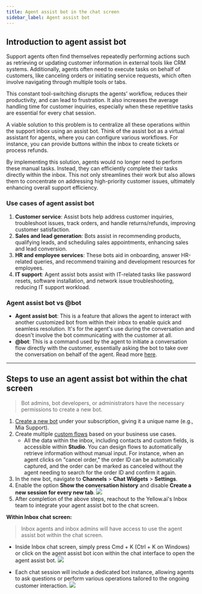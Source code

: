 ```yaml
---
title: Agent assist bot in the chat screen 
sidebar_label: Agent assist bot
---
```


## Introduction to agent assist bot

Support agents often find themselves repeatedly performing actions such as retrieving or updating customer information in external tools like CRM systems. Additionally, agents often need to execute tasks on behalf of customers, like canceling orders or initiating service requests, which often involve navigating through multiple tools or tabs.

This constant tool-switching disrupts the agents' workflow, reduces their productivity, and can lead to frustration. It also increases the average handling time for customer inquiries, especially when these repetitive tasks are essential for every chat session.

A viable solution to this problem is to centralize all these operations within the support inbox using an assist bot. Think of the assist bot as a virtual assistant for agents, where you can configure various workflows. For instance, you can provide buttons within the inbox to create tickets or process refunds.

By implementing this solution, agents would no longer need to perform these manual tasks. Instead, they can efficiently complete their tasks directly within the inbox. This not only streamlines their work but also allows them to concentrate on addressing high-priority customer issues, ultimately enhancing overall support efficiency.

### Use cases of agent assist bot

1. **Customer service**: Assist bots help address customer inquiries, troubleshoot issues, track orders, and handle returns/refunds, improving customer satisfaction.
2. **Sales and lead generation**: Bots assist in recommending products, qualifying leads, and scheduling sales appointments, enhancing sales and lead conversion.
3. **HR and employee services**: These bots aid in onboarding, answer HR-related queries, and recommend training and development resources for employees.
4. **IT support**: Agent assist bots assist with IT-related tasks like password resets, software installation, and network issue troubleshooting, reducing IT support workload.

### Agent assist bot vs @bot

- **Agent assist bot**: This is a feature that allows the agent to interact with another customized bot from within their inbox to enable quick and seamless resolution. It's for the agent's use during the conversation and doesn't involve the bot communicating with the customer at all. 
- **@bot**: This is a command used by the agent to initiate a conversation flow directly with the customer, essentially asking the bot to take over the conversation on behalf of the agent. Read more [here](https://docs.yellow.ai/docs/platform_concepts/inbox/chats/chatscreen#initiate-studio-flow-with-bot). 



------

## Steps to use an agent assist bot within the chat screen 

> Bot admins, bot developers, or administrators have the necessary permissions to create a new bot.

1. [Create a new bot](https://docs.yellow.ai/docs/platform_concepts/studio/overview) under your subscription, giving it a unique name (e.g., Mia Support). 
2. Create multiple [custom flows](https://docs.yellow.ai/docs/platform_concepts/studio/build/Flows/journeys) based on your business use cases.
    - All the data within the inbox, including contacts and custom fields, is accessible within **Studio**. You can design flows to automatically retrieve information without manual input. For instance, when an agent clicks on "cancel order," the order ID can be automatically captured, and the order can be marked as canceled without the agent needing to search for the order ID and confirm it again.
3. In the new bot, navigate to **Channels** > **Chat Widgets** > **Settings**.
4. Enable the option **Show the conversation history** and disable **Create a new session for every new tab**.
    ![](https://hackmd.io/_uploads/Bk07mmklT.png)
5. After completion of the above steps, reachout to the Yellow.ai's Inbox team to integrate your agent assist bot to the chat screen. 

**Within Inbox chat screen:** 

> Inbox agents and inbox admins will have access to use the agent assist bot within the chat screen.

- Inside Inbox chat screen, simply press Cmd + K (Ctrl + K on Windows) or click on the agent assist bot icon within the chat interface to open the agent assist bot.
    ![](https://hackmd.io/_uploads/rygEwmyxp.png)

- Each chat session will include a dedicated bot instance, allowing agents to ask questions or perform various operations tailored to the ongoing customer interaction.
    ![](https://hackmd.io/_uploads/rJf_D7Jxp.png)
